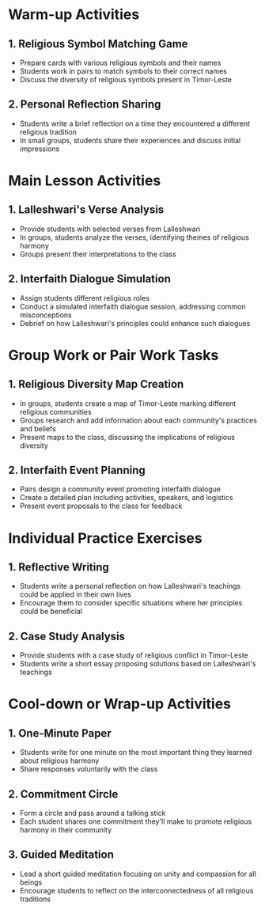 # Warm-up Activities

## 1. Religious Symbol Matching Game
- Prepare cards with various religious symbols and their names
- Students work in pairs to match symbols to their correct names
- Discuss the diversity of religious symbols present in Timor-Leste

## 2. Personal Reflection Sharing
- Students write a brief reflection on a time they encountered a different religious tradition
- In small groups, students share their experiences and discuss initial impressions

# Main Lesson Activities

## 1. Lalleshwari's Verse Analysis
- Provide students with selected verses from Lalleshwari
- In groups, students analyze the verses, identifying themes of religious harmony
- Groups present their interpretations to the class

## 2. Interfaith Dialogue Simulation
- Assign students different religious roles
- Conduct a simulated interfaith dialogue session, addressing common misconceptions
- Debrief on how Lalleshwari's principles could enhance such dialogues

# Group Work or Pair Work Tasks

## 1. Religious Diversity Map Creation
- In groups, students create a map of Timor-Leste marking different religious communities
- Groups research and add information about each community's practices and beliefs
- Present maps to the class, discussing the implications of religious diversity

## 2. Interfaith Event Planning
- Pairs design a community event promoting interfaith dialogue
- Create a detailed plan including activities, speakers, and logistics
- Present event proposals to the class for feedback

# Individual Practice Exercises

## 1. Reflective Writing
- Students write a personal reflection on how Lalleshwari's teachings could be applied in their own lives
- Encourage them to consider specific situations where her principles could be beneficial

## 2. Case Study Analysis
- Provide students with a case study of religious conflict in Timor-Leste
- Students write a short essay proposing solutions based on Lalleshwari's teachings

# Cool-down or Wrap-up Activities

## 1. One-Minute Paper
- Students write for one minute on the most important thing they learned about religious harmony
- Share responses voluntarily with the class

## 2. Commitment Circle
- Form a circle and pass around a talking stick
- Each student shares one commitment they'll make to promote religious harmony in their community

## 3. Guided Meditation
- Lead a short guided meditation focusing on unity and compassion for all beings
- Encourage students to reflect on the interconnectedness of all religious traditions